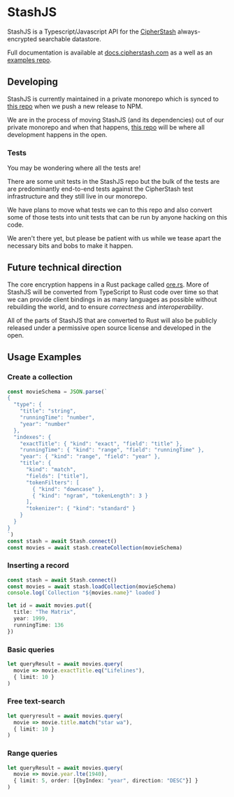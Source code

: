 # StashJS

StashJS is a Typescript/Javascript API for the [CipherStash](https://cipherstash.com) always-encrypted searchable datastore.

Full documentation is available at [docs.cipherstash.com](https://docs.cipherstash.com) as a well as an [examples
repo](https://github.com/cipherstash/stashjs-examples).

## Developing

StashJS is currently maintained in a private monorepo which is synced to [this repo](https://github.com/cipherstash/stashjs) when we push a new release to NPM.

We are in the process of moving StashJS (and its dependencies) out of our private monorepo and when that happens, [this repo](https://github.com/cipherstash/stashjs) will be where all development happens in the open.

### Tests

You may be wondering where all the tests are!

There are some unit tests in the StashJS repo but the bulk of the tests are are predominantly end-to-end tests against the CipherStash test infrastructure and they still live in our monorepo.

We have plans to move what tests we can to this repo and also convert some of those tests into unit tests that can be run by anyone hacking on this code.

We aren't there yet, but please be patient with us while we tease apart the necessary bits and bobs to make it happen.

## Future technical direction

The core encryption happens in a Rust package called [ore.rs](https://ore.rs). More of StashJS will be converted from TypeScript to Rust code over time so that we can provide client bindings in as many languages as possible without rebuilding the world, and to ensure *correctness* and *interoperability*.

All of the parts of StashJS that are converted to Rust will also be publicly released under a permissive open source license and developed in the open.

## Usage Examples

### Create a collection

```ts
const movieSchema = JSON.parse(`
{
  "type": {
    "title": "string",
    "runningTime": "number",
    "year": "number"
  },  
  "indexes": {
    "exactTitle": { "kind": "exact", "field": "title" },
    "runningTime": { "kind": "range", "field": "runningTime" },
    "year": { "kind": "range", "field": "year" },
    "title": {
      "kind": "match",
      "fields": ["title"],
      "tokenFilters": [
        { "kind": "downcase" },
        { "kind": "ngram", "tokenLength": 3 } 
      ],  
      "tokenizer": { "kind": "standard" }
    }   
  }
}
`)
const stash = await Stash.connect()
const movies = await stash.createCollection(movieSchema)
```

### Inserting a record

```ts
const stash = await Stash.connect()
const movies = await stash.loadCollection(movieSchema)
console.log(`Collection "${movies.name}" loaded`)

let id = await movies.put({
  title: "The Matrix",
  year: 1999,
  runningTime: 136
})
```

### Basic queries

```ts
let queryResult = await movies.query(
  movie => movie.exactTitle.eq("Lifelines"),
  { limit: 10 }
)
```

### Free text-search

```ts
let queryresult = await movies.query(
  movie => movie.title.match("star wa"),
  { limit: 10 }
)

```

### Range queries

```ts
let queryResult = await movies.query(
  movie => movie.year.lte(1940),
  { limit: 5, order: [{byIndex: "year", direction: "DESC"}] }
)
```

